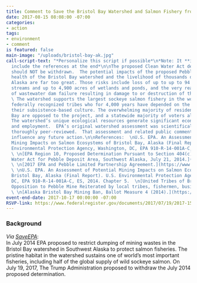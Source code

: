 ```yaml
---
title: Comment to Save the Bristol Bay Watershed and Salmon Fishery from Mining Waste
date: 2017-08-15 08:08:00 -07:00
categories:
- action
tags:
- environment
- comment
is featured: false
main-image: "/uploads/bristol-bay-ak.jpg"
call-script-text: "*Personalize this script if possible*\n*Note: It **is** best to
  include the references at the end*\n\nThe proposed Clean Water Act determination
  should NOT be withdrawn.  The potential impacts of the proposed Pebble Mine on the
  health of the Bristol Bay watershed and the livelihood of thousands of people in
  Alaska are far too great. Those risks include loss of up to up to 94 miles of salmon-supporting
  streams and up to 4,900 acres of wetlands and ponds, and the very real potential
  of wastewater dam failure resulting in damage to or destruction of the salmon fishery.
  \ The watershed supports the largest sockeye salmon fishery in the world and 25
  federally recognized tribes who for 4,000 years have depended on the fishery for
  their subsistence-based culture. The overwhelming majority of residents of Bristol
  Bay are opposed to the project, and a statewide majority of voters also oppose it.
  The watershed’s unique ecological resources generate significant economic benefits
  and employment.  EPA’s original watershed assessment was scientifically robust and
  thoroughly peer-reviewed.  That assessment and related public comments should strongly
  influence any future action.\n\nReferences:  \nU.S. EPA. An Assessment of Potential
  Mining Impacts on Salmon Ecosystems of Bristol Bay, Alaska (Final Report). U.S.
  Environmental Protection Agency, Washington, DC, EPA 910-R-14-001A-C, ES, 2014.
  \ \n[EPA Region 10, Proposed Determination Pursuant to Section 404(c) of the Clean
  Water Act for Pebble Deposit Area, Southwest Alaska, July 21, 2014.](https://www.epa.gov/bristolbay/2014-proposed-determination-pursuant-section-404c-clean-water-act-pebble-deposit-area)
  \ \n[2017 EPA and Pebble Limited Partnership Agreement.](https://www.epa.gov/sites/production/files/2017-05/documents/pebble-settlement-agreement-05-11-17.pdf)
  \ \nU.S. EPA. An Assessment of Potential Mining Impacts on Salmon Ecosystems of
  Bristol Bay, Alaska (Final Report). U.S. Environmental Protection Agency, Washington,
  DC, EPA 910-R-14-001A-C, ES, 2014. Chapter 5.  \n[United Tribes of Bristol Bay.
  Opposition to Pebble Mine Reiterated by local tribes, fishermen, business owners.](http://utbb.org/opposition-to-pebble-mine-reiterated-by-local-tribes-fishermen-business-owners/)
  \ \n[Alaska Bristol Bay Mining Ban, Ballot Measure 4 (2014).](https://ballotpedia.org/Alaska_Bristol_Bay_Mining_Ban,_Ballot_Measure_4_(2014))"
event-end-date: 2017-10-17 00:00:00 -07:00
RSVP-link: https://www.federalregister.gov/documents/2017/07/19/2017-15181/proposal-to-withdraw-proposed-determination-to-restrict-the-use-of-an-area-as-a-disposal-site-pebble#open-comment
---
```


### Background

*Via [SaveEPA](http://www.saveepaalums.info/resisting-the-trump-de-regulatory-agenda-talking-points/defending-bristol-bay/)*:  
In July 2014 EPA proposed to restrict dumping of mining wastes in the Bristol Bay watershed in Southwest Alaska to protect salmon fisheries. The pristine habitat in the watershed sustains one of world’s most important fisheries, including half of the global supply of wild sockeye salmon.
On July 19, 2017, The Trump Administration proposed to withdraw the July 2014 proposed determination.